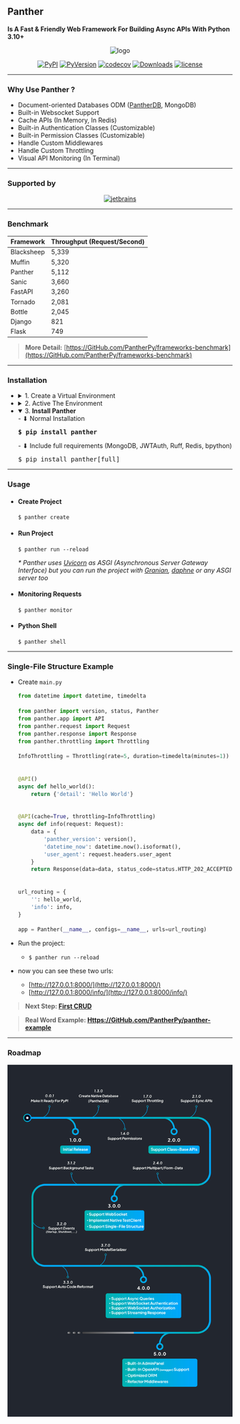 
## Panther 
<b>Is A Fast &  Friendly Web Framework For Building Async APIs With Python 3.10+</b> 

<p align="center">
  <img src="https://github.com/AliRn76/panther/raw/master/docs/docs/images/logo-vertical.png" alt="logo" style="width: 450px">
</p>

<center>

[![PyPI](https://img.shields.io/pypi/v/panther?label=PyPI)](https://pypi.org/project/panther/) [![PyVersion](https://img.shields.io/pypi/pyversions/panther.svg)](https://pypi.org/project/panther/) [![codecov](https://codecov.io/github/AliRn76/panther/graph/badge.svg?token=YWFQA43GSP)](https://codecov.io/github/AliRn76/panther) [![Downloads](https://static.pepy.tech/badge/panther/month)](https://pepy.tech/project/panther) [![license](https://img.shields.io/github/license/alirn76/panther.svg)](https://github.com/alirn76/panther/blob/main/LICENSE)

</center>

---

### Why Use Panther ?
- Document-oriented Databases ODM ([PantherDB](https://pypi.org/project/pantherdb/), MongoDB)
- Built-in Websocket Support
- Cache APIs (In Memory, In Redis)
- Built-in Authentication Classes (Customizable)
- Built-in Permission Classes (Customizable)
- Handle Custom Middlewares
- Handle Custom Throttling 
- Visual API Monitoring (In Terminal)
---

### Supported by
<center>
    <a href="https://drive.google.com/file/d/17xe1hicIiRF7SQ-clg9SETdc19SktCbV/view?usp=sharing">
      <img alt="jetbrains" src="https://github.com/AliRn76/panther/raw/master/docs/docs/images/jb_beam_50x50.png">
    </a>
</center>

---

### Benchmark

| Framework  | Throughput (Request/Second) |
|------------|-----------------------------|
| Blacksheep | 5,339                       |
| Muffin     | 5,320                       |
| Panther    | 5,112                       |
| Sanic      | 3,660                       |
| FastAPI    | 3,260                       |
| Tornado    | 2,081                       |
| Bottle     | 2,045                       |
| Django     | 821                         |
| Flask      | 749                         |


> **More Detail:** [https://GitHub.com/PantherPy/frameworks-benchmark](https://GitHub.com/PantherPy/frameworks-benchmark)

---

### Installation
- <details>
    <summary>1. Create a Virtual Environment</summary>
    <pre>$ python3 -m venv .venv</pre>
  
  </details>
  
- <details>
    <summary>2. Active The Environment</summary>
    * Linux & Mac
      <pre>$ source .venv/bin/activate</pre>
    * Windows
      <pre>$ .\.venv\Scripts\activate</pre>
  
  </details>
  
- <details open>
    <summary>3. <b>Install Panther</b></summary>
    - ⬇ Normal Installation
      <pre><b>$ pip install panther</b></pre>
    -  ⬇ Include full requirements (MongoDB, JWTAuth, Ruff, Redis, bpython)
      <pre>$ pip install panther[full]</pre>
  </details>
  
---

### Usage

- #### Create Project

    ```console
    $ panther create
    ```

- #### Run Project
    
    ```console
    $ panther run --reload
    ```
  _* Panther uses [Uvicorn](https://github.com/encode/uvicorn) as ASGI (Asynchronous Server Gateway Interface) but you can run the project with [Granian](https://pypi.org/project/granian/), [daphne](https://pypi.org/project/daphne/) or any ASGI server too_

- #### Monitoring Requests

    ```console
    $ panther monitor 
    ```

- #### Python Shell

    ```console
    $ panther shell
    ```
  
---

### Single-File Structure Example
  - Create `main.py`

    ```python
    from datetime import datetime, timedelta
    
    from panther import version, status, Panther
    from panther.app import API
    from panther.request import Request
    from panther.response import Response
    from panther.throttling import Throttling
    
    InfoThrottling = Throttling(rate=5, duration=timedelta(minutes=1))
    
    
    @API()
    async def hello_world():
        return {'detail': 'Hello World'}
    
    
    @API(cache=True, throttling=InfoThrottling)
    async def info(request: Request):
        data = {
            'panther_version': version(),
            'datetime_now': datetime.now().isoformat(),
            'user_agent': request.headers.user_agent
        }
        return Response(data=data, status_code=status.HTTP_202_ACCEPTED)
    
    
    url_routing = {
        '': hello_world,
        'info': info,
    }
    
    app = Panther(__name__, configs=__name__, urls=url_routing)
    ```

  - Run the project:
    - `$ panther run --reload` 
  

  - now you can see these two urls:</b>
    - [http://127.0.0.1:8000/](http://127.0.0.1:8000/)
    - [http://127.0.0.1:8000/info/](http://127.0.0.1:8000/info/)



> **Next Step: [First CRUD](https://pantherpy.github.io/function_first_crud)**

> **Real Word Example: [Https://GitHub.com/PantherPy/panther-example](https://GitHub.com/PantherPy/panther-example)**

---

### Roadmap

![roadmap](https://raw.githubusercontent.com/AliRn76/panther/master/docs/docs/images/roadmap.jpg)
